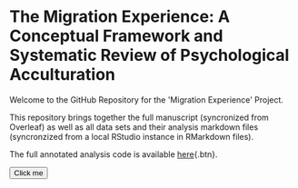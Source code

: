 # The Migration Experience: A Conceptual Framework and Systematic Review of Psychological Acculturation

Welcome to the GitHub Repository for the 'Migration Experience' Project.

This repository brings together the full manuscript (syncronized from Overleaf) as well as all data sets and their analysis markdown files (syncronzized from a local RStudio instance in RMarkdown files).

The full annotated analysis code is available [here](https://www.acculturation-review.com/Supplemental%20Material%20B%20-%20Annotated%20Analysis.html){.btn}.

<form action="https://stackoverflow.com/" method="get" target="_blank"><button type="submit">Click me</button></form>
